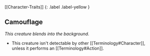 [[Character-Traits]]
{: .label .label-yellow }
## Camouflage
*This creature blends into the background.*

* This creature isn't detectable by other [[Terminology#Character]], unless it performs an [[Terminology#Action]].
